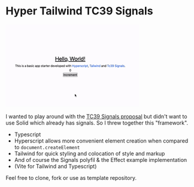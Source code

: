 # Hyper Tailwind TC39 Signals

![](./screenshot.gif)

I wanted to play around with the [TC39 Signals proposal](https://github.com/tc39/proposal-signals) but didn't want to use Solid which already has signals. So I threw together this "framework".
- Typescript
- Hyperscript allows more convenient element creation when compared to `document.createElement`
- Tailwind for quick styling and colocation of style and markup
- And of course the Signals polyfil & the Effect example implementation
- (Vite for Tailwind and Typescript)

Feel free to clone, fork or use as template repository.

<!-- Feel free to delete this .github folder -->